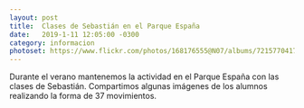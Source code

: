 ```yaml
---
layout: post
title:  Clases de Sebastián en el Parque España
date:   2019-1-11 12:05:00 -0300
category: informacion
photoset: https://www.flickr.com/photos/168176555@N07/albums/72157704172228361
---
```



Durante el verano mantenemos la actividad en el Parque España con las clases de Sebastián. Compartimos algunas imágenes de los alumnos realizando la forma de 37 movimientos.